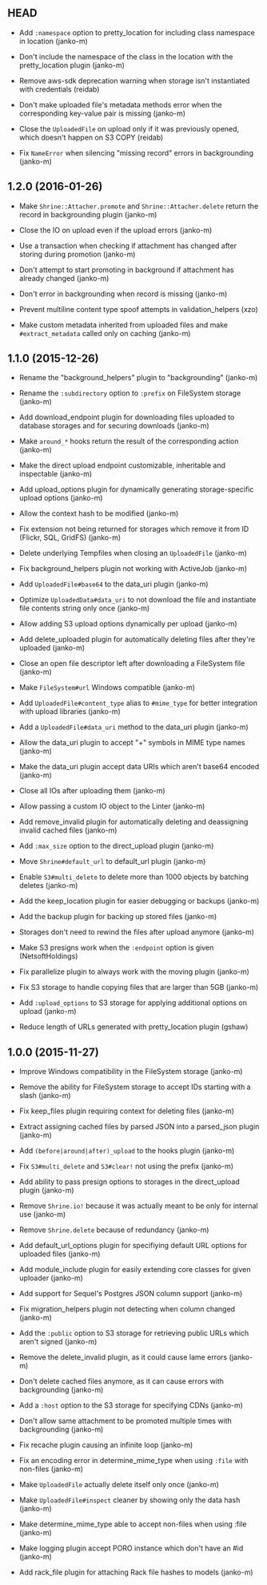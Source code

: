 ## HEAD

* Add `:namespace` option to pretty_location for including class namespace in location (janko-m)

* Don't include the namespace of the class in the location with the pretty_location plugin (janko-m)

* Remove aws-sdk deprecation warning when storage isn't instantiated with credentials (reidab)

* Don't make uploaded file's metadata methods error when the corresponding key-value pair is missing (janko-m)

* Close the `UploadedFile` on upload only if it was previously opened, which doesn't happen on S3 COPY (reidab)

* Fix `NameError` when silencing "missing record" errors in backgrounding (janko-m)

## 1.2.0 (2016-01-26)

* Make `Shrine::Attacher.promote` and `Shrine::Attacher.delete` return the record in backgrounding plugin (janko-m)

* Close the IO on upload even if the upload errors (janko-m)

* Use a transaction when checking if attachment has changed after storing during promotion (janko-m)

* Don't attempt to start promoting in background if attachment has already changed (janko-m)

* Don't error in backgrounding when record is missing (janko-m)

* Prevent multiline content type spoof attempts in validation_helpers (xzo)

* Make custom metadata inherited from uploaded files and make `#extract_metadata` called only on caching (janko-m)

## 1.1.0 (2015-12-26)

* Rename the "background_helpers" plugin to "backgrounding" (janko-m)

* Rename the `:subdirectory` option to `:prefix` on FileSystem storage (janko-m)

* Add download_endpoint plugin for downloading files uploaded to database storages and for securing downloads (janko-m)

* Make `around_*` hooks return the result of the corresponding action (janko-m)

* Make the direct upload endpoint customizable, inheritable and inspectable (janko-m)

* Add upload_options plugin for dynamically generating storage-specific upload options (janko-m)

* Allow the context hash to be modified (janko-m)

* Fix extension not being returned for storages which remove it from ID (Flickr, SQL, GridFS) (janko-m)

* Delete underlying Tempfiles when closing an `UploadedFile` (janko-m)

* Fix background_helpers plugin not working with ActiveJob (janko-m)

* Add `UploadedFile#base64` to the data_uri plugin (janko-m)

* Optimize `UploadedData#data_uri` to not download the file and instantiate file contents string only once (janko-m)

* Allow adding S3 upload options dynamically per upload (janko-m)

* Add delete_uploaded plugin for automatically deleting files after they're uploaded (janko-m)

* Close an open file descriptor left after downloading a FileSystem file (janko-m)

* Make `FileSystem#url` Windows compatible (janko-m)

* Add `UploadedFile#content_type` alias to `#mime_type` for better integration with upload libraries (janko-m)

* Add a `UploadedFile#data_uri` method to the data_uri plugin (janko-m)

* Allow the data_uri plugin to accept "+" symbols in MIME type names (janko-m)

* Make the data_uri plugin accept data URIs which aren't base64 encoded (janko-m)

* Close all IOs after uploading them (janko-m)

* Allow passing a custom IO object to the Linter (janko-m)

* Add remove_invalid plugin for automatically deleting and deassigning invalid cached files (janko-m)

* Add `:max_size` option to the direct_upload plugin (janko-m)

* Move `Shrine#default_url` to default_url plugin (janko-m)

* Enable `S3#multi_delete` to delete more than 1000 objects by batching deletes (janko-m)

* Add the keep_location plugin for easier debugging or backups (janko-m)

* Add the backup plugin for backing up stored files (janko-m)

* Storages don't need to rewind the files after upload anymore (janko-m)

* Make S3 presigns work when the `:endpoint` option is given (NetsoftHoldings)

* Fix parallelize plugin to always work with the moving plugin (janko-m)

* Fix S3 storage to handle copying files that are larger than 5GB (janko-m)

* Add `:upload_options` to S3 storage for applying additional options on upload (janko-m)

* Reduce length of URLs generated with pretty_location plugin (gshaw)

## 1.0.0 (2015-11-27)

* Improve Windows compatibility in the FileSystem storage (janko-m)

* Remove the ability for FileSystem storage to accept IDs starting with a slash (janko-m)

* Fix keep_files plugin requiring context for deleting files (janko-m)

* Extract assigning cached files by parsed JSON into a parsed_json plugin (janko-m)

* Add `(before|around|after)_upload` to the hooks plugin (janko-m)

* Fix `S3#multi_delete` and `S3#clear!` not using the prefix (janko-m)

* Add ability to pass presign options to storages in the direct_upload plugin (janko-m)

* Remove `Shrine.io!` because it was actually meant to be only for internal use (janko-m)

* Remove `Shrine.delete` because of redundancy (janko-m)

* Add default_url_options plugin for specifiying default URL options for uploaded files (janko-m)

* Add module_include plugin for easily extending core classes for given uploader (janko-m)

* Add support for Sequel's Postgres JSON column support (janko-m)

* Fix migration_helpers plugin not detecting when column changed (janko-m)

* Add the `:public` option to S3 storage for retrieving public URLs which aren't signed (janko-m)

* Remove the delete_invalid plugin, as it could cause lame errors (janko-m)

* Don't delete cached files anymore, as it can cause errors with backgrounding (janko-m)

* Add a `:host` option to the S3 storage for specifying CDNs (janko-m)

* Don't allow same attachment to be promoted multiple times with backgrounding (janko-m)

* Fix recache plugin causing an infinite loop (janko-m)

* Fix an encoding error in determine_mime_type when using `:file` with non-files (janko-m)

* Make `UploadedFile` actually delete itself only once (janko-m)

* Make `UploadedFile#inspect` cleaner by showing only the data hash (janko-m)

* Make determine_mime_type able to accept non-files when using :file (janko-m)

* Make logging plugin accept PORO instance which don't have an #id (janko-m)

* Add rack_file plugin for attaching Rack file hashes to models (janko-m)
